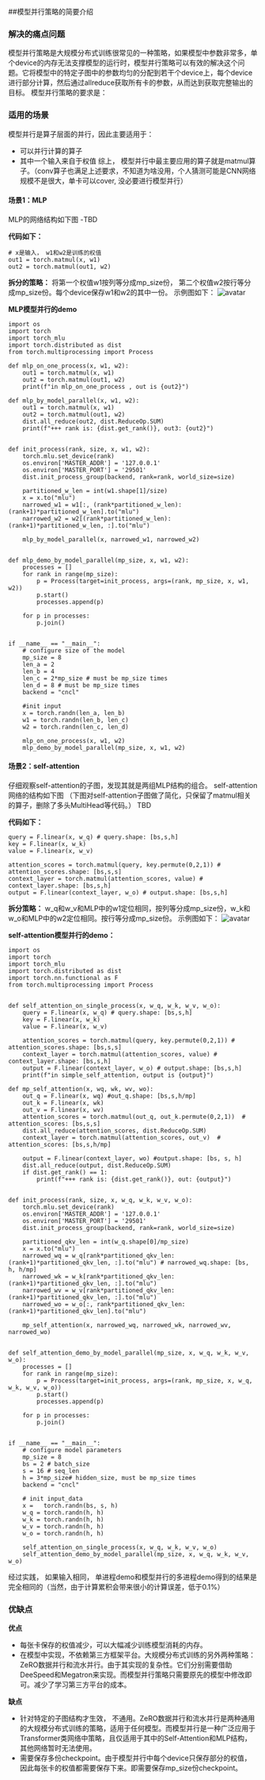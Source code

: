 ##模型并行策略的简要介绍

### 解决的痛点问题
模型并行策略是大规模分布式训练很常见的一种策略，如果模型中参数非常多，单个device的内存无法支撑模型的运行时，模型并行策略可以有效的解决这个问题。它将模型中的特定子图中的参数均匀的分配到若干个device上，每个device进行部分计算，然后通过allreduce获取所有卡的参数，从而达到获取完整输出的目标。
模型并行策略的要求是：

### 适用的场景
模型并行是算子层面的并行，因此主要适用于：
- 可以并行计算的算子
- 其中一个输入来自于权值
综上， 模型并行中最主要应用的算子就是matmul算子。（conv算子也满足上述要求，不知道为啥没用，个人猜测可能是CNN网络规模不是很大，单卡可以cover, 没必要进行模型并行）

  
#### 场景1：MLP
MLP的网络结构如下图
-TBD

**代码如下：**
```
# x是输入， w1和w2是训练的权值
out1 = torch.matmul(x, w1)
out2 = torch.matmul(out1, w2)
```

**拆分的策略：**
将第一个权值w1按列等分成mp_size份， 第二个权值w2按行等分成mp_size份。每个device保存w1和w2的其中一份。
示例图如下：
![avatar](./mlp_model/MP-MLP.png)


**MLP模型并行的demo**
```
import os
import torch
import torch_mlu
import torch.distributed as dist
from torch.multiprocessing import Process

def mlp_on_one_process(x, w1, w2):
    out1 = torch.matmul(x, w1)
    out2 = torch.matmul(out1, w2)
    print(f"in mlp_on_one_process , out is {out2}")

def mlp_by_model_parallel(x, w1, w2):
    out1 = torch.matmul(x, w1)
    out2 = torch.matmul(out1, w2)
    dist.all_reduce(out2, dist.ReduceOp.SUM)
    print(f"+++ rank is: {dist.get_rank()}, out3: {out2}")


def init_process(rank, size, x, w1, w2):
    torch.mlu.set_device(rank)
    os.environ['MASTER_ADDR'] = '127.0.0.1'
    os.environ['MASTER_PORT'] = '29501'
    dist.init_process_group(backend, rank=rank, world_size=size)

    partitioned_w_len = int(w1.shape[1]/size)
    x = x.to("mlu")
    narrowed_w1 = w1[:, (rank*partitioned_w_len):(rank+1)*partitioned_w_len].to("mlu")
    narrowed_w2 = w2[(rank*partitioned_w_len):(rank+1)*partitioned_w_len, :].to("mlu")

    mlp_by_model_parallel(x, narrowed_w1, narrowed_w2)


def mlp_demo_by_model_parallel(mp_size, x, w1, w2):
    processes = []
    for rank in range(mp_size):
        p = Process(target=init_process, args=(rank, mp_size, x, w1, w2))
        p.start()
        processes.append(p)

    for p in processes:
        p.join()


if __name__ == "__main__":
    # configure size of the model
    mp_size = 8
    len_a = 2
    len_b = 4
    len_c = 2*mp_size # must be mp_size times
    len_d = 8 # must be mp_size times
    backend = "cncl"

    #init input
    x = torch.randn(len_a, len_b)
    w1 = torch.randn(len_b, len_c)
    w2 = torch.randn(len_c, len_d)

    mlp_on_one_process(x, w1, w2)
    mlp_demo_by_model_parallel(mp_size, x, w1, w2)

```

#### 场景2：self-attention
仔细观察self-attention的子图，发现其就是两组MLP结构的组合。
self-attention网络的结构如下图
（下图对self-attention子图做了简化，只保留了matmul相关的算子，删除了多头MultiHead等代码。）
TBD

**代码如下：**
```
query = F.linear(x, w_q) # query.shape: [bs,s,h]
key = F.linear(x, w_k)
value = F.linear(x, w_v)

attention_scores = torch.matmul(query, key.permute(0,2,1)) # attention_scores.shape: [bs,s,s]
context_layer = torch.matmul(attention_scores, value) # context_layer.shape: [bs,s,h]
output = F.linear(context_layer, w_o) # output.shape: [bs,s,h]
```

**拆分策略：**
w_q和w_v和MLP中的w1定位相同，按列等分成mp_size份，w_k和w_o和MLP中的w2定位相同。按行等分成mp_size份。
示例图如下：
![avatar](./self_attention_model/MP-SelfAttention.png)

**self-attention模型并行的demo：**
```
import os
import torch
import torch_mlu
import torch.distributed as dist
import torch.nn.functional as F
from torch.multiprocessing import Process


def self_attention_on_single_process(x, w_q, w_k, w_v, w_o):
    query = F.linear(x, w_q) # query.shape: [bs,s,h]
    key = F.linear(x, w_k)
    value = F.linear(x, w_v)

    attention_scores = torch.matmul(query, key.permute(0,2,1)) # attention_scores.shape: [bs,s,s]
    context_layer = torch.matmul(attention_scores, value) # context_layer.shape: [bs,s,h]
    output = F.linear(context_layer, w_o) # output.shape: [bs,s,h]
    print(f"in simple_self_attention, output is {output}")

def mp_self_attention(x, wq, wk, wv, wo):
    out_q = F.linear(x, wq) #out_q.shape: [bs,s,h/mp]
    out_k = F.linear(x, wk)
    out_v = F.linear(x, wv)
    attention_scores = torch.matmul(out_q, out_k.permute(0,2,1))  # attention_scores: [bs,s,s]
    dist.all_reduce(attention_scores, dist.ReduceOp.SUM)
    context_layer = torch.matmul(attention_scores, out_v)  # attention_scores: [bs,s,h/mp]

    output = F.linear(context_layer, wo) #output.shape: [bs, s, h]
    dist.all_reduce(output, dist.ReduceOp.SUM)
    if dist.get_rank() == 1:
        print(f"+++ rank is: {dist.get_rank()}, out: {output}")


def init_process(rank, size, x, w_q, w_k, w_v, w_o):
    torch.mlu.set_device(rank)
    os.environ['MASTER_ADDR'] = '127.0.0.1'
    os.environ['MASTER_PORT'] = '29501'
    dist.init_process_group(backend, rank=rank, world_size=size)

    partitioned_qkv_len = int(w_q.shape[0]/mp_size)
    x = x.to("mlu")
    narrowed_wq = w_q[rank*partitioned_qkv_len:(rank+1)*partitioned_qkv_len, :].to("mlu") # narrowed_wq.shape: [bs, h, h/mp]
    narrowed_wk = w_k[rank*partitioned_qkv_len:(rank+1)*partitioned_qkv_len, :].to("mlu")
    narrowed_wv = w_v[rank*partitioned_qkv_len:(rank+1)*partitioned_qkv_len, :].to("mlu")
    narrowed_wo = w_o[:, rank*partitioned_qkv_len:(rank+1)*partitioned_qkv_len].to("mlu")

    mp_self_attention(x, narrowed_wq, narrowed_wk, narrowed_wv, narrowed_wo)


def self_attention_demo_by_model_parallel(mp_size, x, w_q, w_k, w_v, w_o):
    processes = []
    for rank in range(mp_size):
        p = Process(target=init_process, args=(rank, mp_size, x, w_q, w_k, w_v, w_o))
        p.start()
        processes.append(p)

    for p in processes:
        p.join()


if __name__ == "__main__":
    # configure model parameters
    mp_size = 8
    bs = 2 # batch_size
    s = 16 # seq_len
    h = 3*mp_size# hidden_size, must be mp_size times
    backend = "cncl"

    # init input_data
    x =   torch.randn(bs, s, h)
    w_q = torch.randn(h, h)
    w_k = torch.randn(h, h)
    w_v = torch.randn(h, h)
    w_o = torch.randn(h, h)
    
    self_attention_on_single_process(x, w_q, w_k, w_v, w_o)
    self_attention_demo_by_model_parallel(mp_size, x, w_q, w_k, w_v, w_o)

```
经过实践， 如果输入相同， 单进程demo和模型并行的多进程demo得到的结果是完全相同的（当然，由于计算累积会带来很小的计算误差，低于0.1%）


### 优缺点

**优点**
- 每张卡保存的权值减少，可以大幅减少训练模型消耗的内存。
- 在模型中实现，不依赖第三方框架平台。大规模分布式训练的另外两种策略：ZeRO数据并行和流水并行。由于其实现的复杂性。它们分别需要借助DeeSpeed和Megatron来实现。而模型并行策略只需要原先的模型中修改即可。减少了学习第三方平台的成本。

**缺点**
- 针对特定的子图结构才生效， 不通用。ZeRO数据并行和流水并行是两种通用的大规模分布式训练的策略，适用于任何模型。而模型并行是一种广泛应用于Transformer类网络中策略，且仅适用于其中的Self-Attention和MLP结构，其他网络暂时无法使用。
- 需要保存多份checkpoint。由于模型并行中每个device只保存部分的权值，因此每张卡的权值都需要保存下来。即需要保存mp_size份checkpoint。

